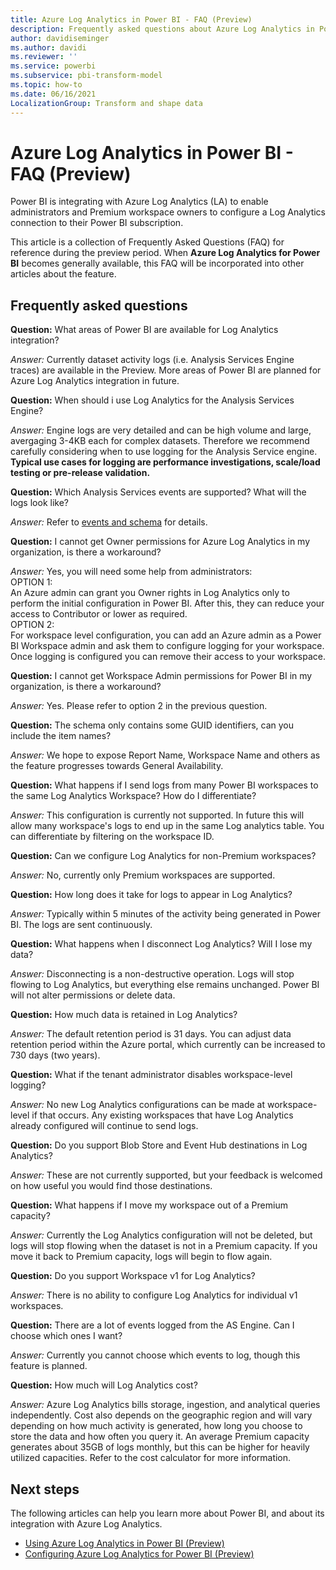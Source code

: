 ```yaml
---
title: Azure Log Analytics in Power BI - FAQ (Preview)
description: Frequently asked questions about Azure Log Analytics in Power BI
author: davidiseminger
ms.author: davidi
ms.reviewer: ''
ms.service: powerbi
ms.subservice: pbi-transform-model
ms.topic: how-to
ms.date: 06/16/2021
LocalizationGroup: Transform and shape data
---
```

# Azure Log Analytics in Power BI - FAQ (Preview)

Power BI is integrating with Azure Log Analytics (LA) to enable administrators and Premium workspace owners to configure a Log Analytics connection to their Power BI subscription. 

This article is a collection of Frequently Asked Questions (FAQ) for reference during the preview period. When **Azure Log Analytics for Power BI** becomes generally available, this FAQ will be incorporated into other articles about the feature.

## Frequently asked questions

**Question:** What areas of Power BI are available for Log Analytics integration?  

*Answer:* Currently dataset activity logs (i.e. Analysis Services Engine traces) are available in the Preview. More areas of Power BI are planned for Azure Log Analytics integration in future.  

**Question:** When should i use Log Analytics for the Analysis Services Engine?  

*Answer:* Engine logs are very detailed and can be high volume and large, avergaging 3-4KB each for complex datasets. Therefore we recommend carefully considering when to use logging for the Analysis Service engine. **Typical use cases for logging are performance investigations, scale/load testing or pre-release validation.**  

**Question:**  Which Analysis Services events are supported? What will the logs look like?  

*Answer:*  Refer to [events and schema](desktop-log-analytics-configure.md#events-and-schema) for details.  

**Question:**  I cannot get Owner permissions for Azure Log Analytics in my organization, is there a workaround?  

*Answer:*  Yes, you will need some help from administrators:  
OPTION 1:  
An Azure admin can grant you Owner rights in Log Analytics only to perform the initial configuration in Power BI. After this, they can reduce your access to Contributor or lower as required.  
OPTION 2:  
For workspace level configuration, you can add an Azure admin as a Power BI Workspace admin and ask them to configure logging for your workspace. Once logging is configured you can remove their access to your workspace.

**Question:**  I cannot get Workspace Admin permissions for Power BI in my organization, is there a workaround?  

*Answer:*  Yes. Please refer to option 2 in the previous question.  

**Question:**  The schema only contains some GUID identifiers, can you include the item names?  

*Answer:*  We hope to expose Report Name, Workspace Name and others as the feature progresses towards General Availability.  

**Question:**  What happens if I send logs from many Power BI workspaces to the same Log Analytics Workspace? How do I differentiate?  

*Answer:*  This configuration is currently not supported. In future this will allow many workspace's logs to end up in the same Log analytics table. You can differentiate by filtering on the workspace ID.  

**Question:**  Can we configure Log Analytics for non-Premium workspaces?  

*Answer:*  No, currently only Premium workspaces are supported.  

**Question:**  How long does it take for logs to appear in Log Analytics?  

*Answer:*  Typically within 5 minutes of the activity being generated in Power BI. The logs are sent continuously.  

**Question:**  What happens when I disconnect Log Analytics? Will I lose my data?  

*Answer:*  Disconnecting is a non-destructive operation. Logs will stop flowing to Log Analytics, but everything else remains unchanged. Power BI will not alter permissions or delete data.  

**Question:**  How much data is retained in Log Analytics?  

*Answer:*  The default retention period is 31 days. You can adjust data retention period within the Azure portal, which currently can be increased to 730 days (two years).  

**Question:**  What if the tenant administrator disables workspace-level logging?  

*Answer:*  No new Log Analytics configurations can be made at workspace-level if that occurs. Any existing workspaces that have Log Analytics already configured will continue to send logs.  

**Question:**  Do you support Blob Store and Event Hub destinations in Log Analytics?  

*Answer:*  These are not currently supported, but your feedback is welcomed on how useful you would find those destinations.  

**Question:**  What happens if I move my workspace out of a Premium capacity?  

*Answer:*  Currently the Log Analytics configuration will not be deleted, but logs will stop flowing when the dataset is not in a Premium capacity. If you move it back to Premium capacity, logs will begin to flow again.  

**Question:**  Do you support Workspace v1 for Log Analytics?  

*Answer:*  There is no ability to configure Log Analytics for individual v1 workspaces.  

**Question:**  There are a lot of events logged from the AS Engine. Can I choose which ones I want?  

*Answer:*  Currently you cannot choose which events to log, though this feature is planned.  

**Question:**  How much will Log Analytics cost?  

*Answer:*  Azure Log Analytics bills storage, ingestion, and analytical queries independently. Cost also depends on the geographic region and will vary depending on how much activity is generated, how long you choose to store the data and how often you query it. An average Premium capacity generates about 35GB of logs monthly, but this can be higher for heavily utilized capacities. Refer to the cost calculator for more information.  


## Next steps
The following articles can help you learn more about Power BI, and about its integration with Azure Log Analytics.

* [Using Azure Log Analytics in Power BI (Preview)](desktop-log-analytics-overview.md)
* [Configuring Azure Log Analytics for Power BI (Preview)](desktop-log-analytics-configure.md)
